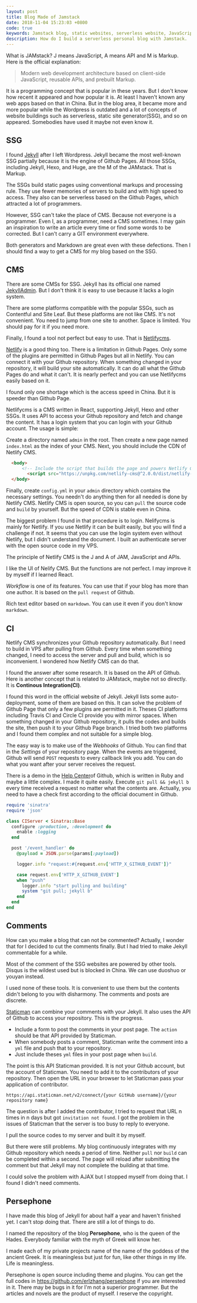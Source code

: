 ```yaml
---
layout: post
title: Blog Made of Jamstack
date: 2018-11-04 15:23:03 +0800
code: true
keywords: Jamstack blog, static websites, serverless website, JavaScrip API
description: How do I build a serverless personal blog with Jamstack.
---
```

What is JAMstack? J means JavaScript, A means API and M is Markup. Here is the official explanation:

<!--more-->

> Modern web development architecture based on client-side JavaScript, reusable APIs, and prebuilt Markup.

It is a programming concept that is popular in these years. But I don't know how recent it appeared and how popular it is. At least I haven't known any web apps based on that in China. But in the blog area, it became more and more popular while the Wordpress is outdated and a lot of concepts of website buildings such as serverless, static site generator(SSG), and so on appeared. Somebodies have used it maybe not even know it.

## SSG

I found [Jekyll](https://jekyllrb.com/) after I left Wordpress. Jekyll became the most well-known SSG partially because it is the engine of Github Pages. All those SSGs, including Jekyll, Hexo, and Huge, are the M of the JAMstack. That is Markup.

The SSGs build static pages using conventional markups and processing rule. They use fewer memories of servers to build and with high speed to access. They also can be serverless based on the Github Pages, which attracted a lot of programmers.

However, SSG can't take the place of CMS. Because not everyone is a programmer. Even I, as a programmer, need a CMS sometimes. I may gain an inspiration to write an article every time or find some words to be corrected. But I can't carry a GIT environment everywhere.

Both generators and Markdown are great even with these defections. Then I should find a way to get a CMS for my blog based on the SSG.

## CMS

There are some CMSs for SSG. Jekyll has its official one named [JekyllAdmin](https://github.com/jekyll/jekyll-admin). But I don't think it is easy to use because it lacks a login system.

There are some platforms compatible with the popular SSGs, such as Contentful and Site Leaf. But these platforms are not like CMS. It's not convenient. You need to jump from one site to another. Space is limited. You should pay for it if you need more.

Finally, I found a tool not perfect but easy to use. That is [Netlifycms](https://www.netlifycms.org/).

[Netlify](https://www.netlify.com/) is a good thing too. There is a limitation in Github Pages. Only some of the plugins are permitted in Github Pages but all in Netlify. You can connect it with your Github repository. When something changed in your repository, it will build your site automatically. It can do all what the Github Pages do and what it can't. It is nearly perfect and you can use Netlifycms easily based on it.

I found only one shortage which is the access speed in China. But it is speeder than Github Page.

Netlifycms is a CMS written in React, supporting Jekyll, Hexo and other SSGs. It uses API to access your Github repository and fetch and change the content. It has a login system that you can login with your Github account. The usage is simple:

Create a directory named `admin` in the root. Then create a new page named `index.html` as the index of your CMS. Next, you should include the CDN of Netlify CMS.


```html
  <body>
      <!-- Include the script that builds the page and powers Netlify CMS -->
        <script src="https://unpkg.com/netlify-cms@^2.0.0/dist/netlify-cms.js"></script>
  </body>
```

Finally, create `config.yml` in your `admin` directory which contains the necessary settings. You needn't do anything then for all needed is done by Netlify CMS. Netlify CMS is open source, so you can `pull` the source code and `build` by yourself. But the speed of CDN is stable even in China.

The biggest problem I found in that procedure is to login. Nelifycms is mainly for Netlify. If you use Netlify it can be built easily, but you will find a challenge if not. It seems that you can use the login system even without Netlify, but I didn't understand the document. I built an authenticate server with the open source code in my VPS.

The principle of Netlify CMS is the J and A of JAM, JavaScript and APIs.

I like the UI of Nelify CMS. But the functions are not perfect. I may improve it by myself if I learned React.

*Workflow* is one of its features. You can use that if your blog has more than one author. It is based on the `pull request` of Github.

Rich text editor based on `markdown`. You can use it even if you don't know `markdown`.

## CI

Netlify CMS synchronizes your Github repository automatically. But I need to build in VPS after pulling from Github. Every time when something changed, I need to access the server and pull and build, which is so inconvenient. I wondered how Netlify CMS can do that.

I found the answer after some research. It is based on the API of Github. Here is another concept that is related to JAMstack, maybe not so directly. It is **Continous Integration(CI)**.

I found this word in the official website of Jekyll. Jekyll lists some auto-deployment, some of them are based on this. It can solve the problem of Github Page that only a few plugins are permitted in it. Theses CI platforms including Travis CI and Circle CI provide you with mirror spaces. When something changed in your Github repository, it pulls the codes and builds the site, then push it to your Github Page branch. I tried both two platforms and I found them complex and not suitable for a simple blog.

The easy way is to make use of the *Webhooks* of Github. You can find that in the *Settings* of your repository page. When the events are triggered, Github will send `POST` requests to every callback link you add. You can do what you want after your server receives the request.

There is a demo in the [Help Center](https://developer.github.com/webhooks/)of Github, which is written in Ruby and maybe a little complex. I made it quite easily. Execute `git pull && jekyll b` every time received a request no matter what the contents are. Actually, you need to have a check first according to the official document in Github.

```ruby
require 'sinatra'
require 'json'

class CIServer < Sinatra::Base
  configure :production, :development do
    enable :logging
  end

  post '/event_handler' do
    @payload = JSON.parse(params[:payload])

    logger.info "request:#{request.env['HTTP_X_GITHUB_EVENT']}"

    case request.env['HTTP_X_GITHUB_EVENT']
    when "push"
      logger.info "start pulling and building"
      system "git pull; jekyll b"
    end
  end
end
```

## Comments

How can you make a blog that can not be commented? Actually, I wonder that for I decided to cut the comments finally. But I had tried to make Jekyll commentable for a while.

Most of the comment of the SSG websites are powered by other tools. Disqus is the wildest used but is blocked in China. We can use duoshuo or youyan instead.

I used none of these tools. It is convenient to use them but the contents didn't belong to you with disharmony. The comments and posts are discrete.

[Staticman](https://staticman.net/) can combine your comments with your Jekyll. It also uses the API of Github to access your repository. This is the progress.

* Include a form to post the comments in your post page. The `action` should be that API provided by Staticman.
* When somebody posts a comment, Staticman write the comment into a `yml` file and push that to your repository.
* Just include theses `yml` files in your post page when `build`.

The point is this API Staticman provided. It is not your Github account, but the account of Staticman. You need to add it to the contributors of your repository. Then open the URL in your browser to let Staticman pass your application of contributor.

```
https://api.staticman.net/v2/connect/{your GitHub username}/{your repository name}
```
The question is after I added the contributor, I tried to request that URL n times in n days but got `invitation not found`. I got the problem in the issues of Staticman that the server is too busy to reply to everyone.

I pull the source codes to my server and built it by myself.

But there were still problems. My blog continuously integrates with my Github repository which needs a period of time. Neither `pull` nor `build` can be completed within a second. The page will reload after submitting the comment but that Jekyll may not complete the building at that time.

I could solve the problem with AJAX but I stopped myself from doing that. I found I didn't need comments.

## Persephone

I have made this blog of Jekyll for about half a year and haven't finished yet. I can't stop doing that. There are still a lot of things to do.

I named the repository of the blog **Persephone**, who is the queen of the Hades. Everybody familiar with the myth of Greek will know her.

I made each of my private projects name of the name of the goddess of the ancient Greek. It is meaningless but just for fun, like other things in my life. Life is meaningless.

Persephone is open source including theme and plugins. You can get the full codes in <https://github.com/erlzhang/persephone> if you are interested in it. There may be bugs in it for I'm not a superior programmer. But the articles and novels are the product of myself. I reserve the copyright.
